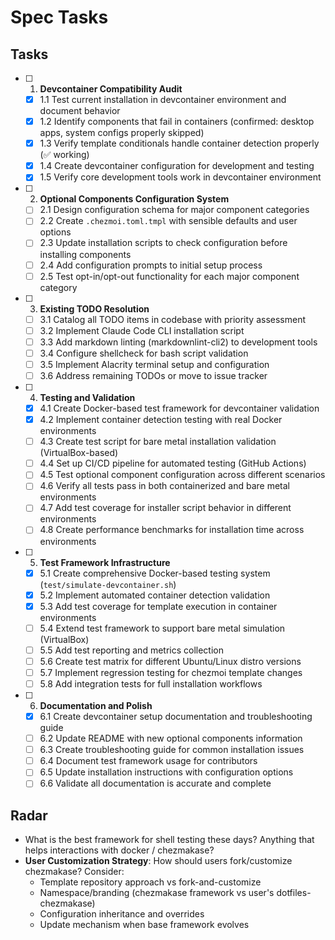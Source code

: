 # Spec Tasks

## Tasks

- [ ] 1. **Devcontainer Compatibility Audit**
  - [x] 1.1 Test current installation in devcontainer environment and document behavior
  - [x] 1.2 Identify components that fail in containers (confirmed: desktop apps, system configs
        properly skipped)
  - [x] 1.3 Verify template conditionals handle container detection properly (✅ working)
  - [x] 1.4 Create devcontainer configuration for development and testing
  - [x] 1.5 Verify core development tools work in devcontainer environment

- [ ] 2. **Optional Components Configuration System**
  - [ ] 2.1 Design configuration schema for major component categories
  - [ ] 2.2 Create `.chezmoi.toml.tmpl` with sensible defaults and user options
  - [ ] 2.3 Update installation scripts to check configuration before installing components
  - [ ] 2.4 Add configuration prompts to initial setup process
  - [ ] 2.5 Test opt-in/opt-out functionality for each major component category

- [ ] 3. **Existing TODO Resolution**
  - [ ] 3.1 Catalog all TODO items in codebase with priority assessment
  - [ ] 3.2 Implement Claude Code CLI installation script
  - [ ] 3.3 Add markdown linting (markdownlint-cli2) to development tools
  - [ ] 3.4 Configure shellcheck for bash script validation
  - [ ] 3.5 Implement Alacrity terminal setup and configuration
  - [ ] 3.6 Address remaining TODOs or move to issue tracker

- [ ] 4. **Testing and Validation**
  - [x] 4.1 Create Docker-based test framework for devcontainer validation
  - [x] 4.2 Implement container detection testing with real Docker environments
  - [ ] 4.3 Create test script for bare metal installation validation (VirtualBox-based)
  - [ ] 4.4 Set up CI/CD pipeline for automated testing (GitHub Actions)
  - [ ] 4.5 Test optional component configuration across different scenarios
  - [ ] 4.6 Verify all tests pass in both containerized and bare metal environments
  - [ ] 4.7 Add test coverage for installer script behavior in different environments
  - [ ] 4.8 Create performance benchmarks for installation time across environments

- [ ] 5. **Test Framework Infrastructure**
  - [x] 5.1 Create comprehensive Docker-based testing system (`test/simulate-devcontainer.sh`)
  - [x] 5.2 Implement automated container detection validation
  - [x] 5.3 Add test coverage for template execution in container environments
  - [ ] 5.4 Extend test framework to support bare metal simulation (VirtualBox)
  - [ ] 5.5 Add test reporting and metrics collection
  - [ ] 5.6 Create test matrix for different Ubuntu/Linux distro versions
  - [ ] 5.7 Implement regression testing for chezmoi template changes
  - [ ] 5.8 Add integration tests for full installation workflows

- [ ] 6. **Documentation and Polish**
  - [x] 6.1 Create devcontainer setup documentation and troubleshooting guide
  - [ ] 6.2 Update README with new optional components information
  - [ ] 6.3 Create troubleshooting guide for common installation issues
  - [ ] 6.4 Document test framework usage for contributors
  - [ ] 6.5 Update installation instructions with configuration options
  - [ ] 6.6 Validate all documentation is accurate and complete

## Radar

- What is the best framework for shell testing these days? Anything that helps interactions with docker / chezmakase?
- **User Customization Strategy**: How should users fork/customize chezmakase? Consider:
  - Template repository approach vs fork-and-customize
  - Namespace/branding (chezmakase framework vs user's dotfiles-chezmakase)
  - Configuration inheritance and overrides
  - Update mechanism when base framework evolves

